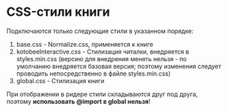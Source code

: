 # CSS-стили книги
Подключаются только следующие стили в указанном порядке:

1. base.css - Normalize.css, применяется к книге
1. kotobeeInteractive.css - Стилизация читалки, внедряется в styles.min.css (версию для внедрения менять нельзя - по умолчанию внедряется базовая версия; поэтому изменения следует проводить непосредственно в файле styles.min.css)
1. global.css - Стилизация книги

При отображении в ридере стили складываются друг под друга, поэтому **использовать @import в global нельзя**!